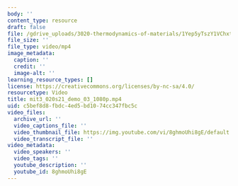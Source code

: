 ```yaml
---
body: ''
content_type: resource
draft: false
file: /gdrive_uploads/3020-thermodynamics-of-materials/1Yep5yTszY1VChxt5G3lY3nxAUmYcNWGb/mit3_020s21_demo_03_1080p.mp4
file_size: ''
file_type: video/mp4
image_metadata:
  caption: ''
  credit: ''
  image-alt: ''
learning_resource_types: []
license: https://creativecommons.org/licenses/by-nc-sa/4.0/
resourcetype: Video
title: mit3_020s21_demo_03_1080p.mp4
uid: c5bef8d8-fbdc-4ed5-bd10-74cc347fbc5c
video_files:
  archive_url: ''
  video_captions_file: ''
  video_thumbnail_file: https://img.youtube.com/vi/8ghmoUhi8gE/default.jpg
  video_transcript_file: ''
video_metadata:
  video_speakers: ''
  video_tags: ''
  youtube_description: ''
  youtube_id: 8ghmoUhi8gE
---
```


